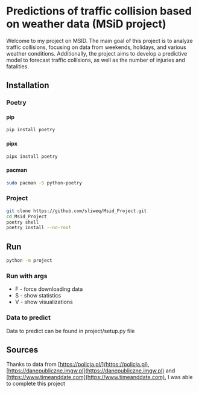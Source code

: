 # Predictions of traffic collision based on weather data (MSiD project)

Welcome to my project on MSID. The main goal of this project is to analyze traffic collisions, focusing on data from weekends, holidays, and various weather conditions. Additionally, the project aims to develop a predictive model to forecast traffic collisions, as well as the number of injuries and fatalities.

## Installation

### Poetry
#### pip
```bash
pip install poetry
```
#### pipx
```bash
pipx install poetry
```

#### pacman
```bash
sudo pacman -S python-poetry
```

### Project
```bash
git clone https://github.com/sliweq/Msid_Project.git
cd Msid_Project
poetry shell 
poetry install --no-root
```

## Run

```bash
python -m project
```
### Run with args

- F - force downloading data
- S - show statistics
- V - show visualizations
### Data to predict

Data to predict can be found in project/setup.py file

## Sources

Thanks to data from [https://policja.pl/](https://policja.pl),   [https://danepubliczne.imgw.pl](https://danepubliczne.imgw.pl) and [https://www.timeanddate.com](https://www.timeanddate.com), I was able to complete this project
